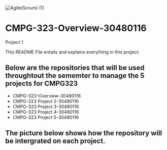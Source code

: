 ![Agile(Scrum) (1)](https://github.com/Sdeezy99/CMPG-323-Overview-30480116/assets/140965300/5981c305-e867-402b-8bf0-4cc11c327d1a)

# CMPG-323-Overview-30480116
Project 1

This README File entails and explains everything in this project:

## Below are the repositories that will be used throughtout the sememter to manage the 5 projects for CMPG323

- CMPG-323-Overview-30480116
- CMPG-323 Project 2-30480116
- CMPG-323 Project 3-30480116
- CMPG-323 Project 4-30480116
- CMPG-323 Project 5-30480116



## The picture below shows how the repository will be intergrated on each project.


